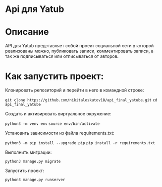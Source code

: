 # Api для Yatub
# Описание
API для Yatub представляет собой проект социальной сети в которой реализованы можно, публиковать записи, комментировать записи, а так же подписываться или отписываться от авторов.

# Как запустить проект:
Клонировать репозиторий и перейти в него в командной строке:

`git clone https://github.com/nikitaloskutov18/api_final_yatube.git`
`cd api_final_yatube`

Cоздать и активировать виртуальное окружение:

`python3 -m venv env`
`source env/bin/activate`

Установить зависимости из файла requirements.txt:

`python3 -m pip install --upgrade pip`
`pip install -r requirements.txt`

Выполнить миграции:

`python3 manage.py migrate`

Запустить проект:

`python3 manage.py runserver`
